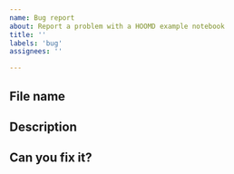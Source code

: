 ```yaml
---
name: Bug report
about: Report a problem with a HOOMD example notebook
title: ''
labels: 'bug'
assignees: ''

---
```


## File name

<!-- Which example file has the problem? Or is the issue widespread? -->

## Description

<!-- Describe the problem. -->

## Can you fix it?

<!-- If you can fix it, please submit this bug report. Then make the changes to the notebook, commit them,
	 and submit a pull request. If you cannot, let us know and we will look into it. -->
